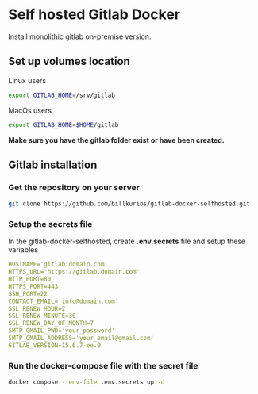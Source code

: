 # Self hosted Gitlab Docker

Install monolithic gitlab on-premise version.

## Set up volumes location
Linux users
```sh
export GITLAB_HOME=/srv/gitlab
```

MacOs users
```sh
export GITLAB_HOME=$HOME/gitlab
```

**Make sure you have the gitlab folder exist or have been created.**

## Gitlab installation
### Get the repository on your server
```sh
git clone https://github.com/billkurios/gitlab-docker-selfhosted.git
```
### Setup the secrets file
In the gitlab-docker-selfhosted, create **.env.secrets** file and setup these variables
 ```yml
HOSTNAME='gitlab.domain.com'
HTTPS_URL='https://gitlab.domain.com'
HTTP_PORT=80
HTTPS_PORT=443
SSH_PORT=22
CONTACT_EMAIL='info@domain.com'
SSL_RENEW_HOUR=2
SSL_RENEW_MINUTE=30
SSL_RENEW_DAY_OF_MONTH=7
SMTP_GMAIL_PWD='your_password'
SMTP_GMAIL_ADDRESS='your_email@gmail.com'
GITLAB_VERSION=15.6.7-ee.0
```

### Run the docker-compose file with the secret file
 ```sh
docker compose --env-file .env.secrets up -d
```